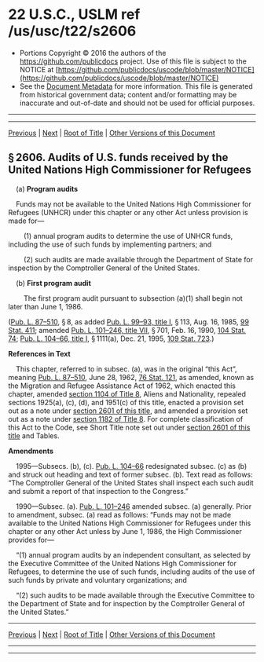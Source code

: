 ---
---

# 22 U.S.C., USLM ref /us/usc/t22/s2606

* Portions Copyright © 2016 the authors of the https://github.com/publicdocs project.
  Use of this file is subject to the NOTICE at [https://github.com/publicdocs/uscode/blob/master/NOTICE](https://github.com/publicdocs/uscode/blob/master/NOTICE)
* See the [Document Metadata](././../../../..//README.md) for more information.
  This file is generated from historical government data; content and/or formatting may be inaccurate and out-of-date and should not be used for official purposes.

----------
----------

[Previous](./../../../..//us/usc/t22/ch36/m__us_usc_t22_s2605.md) | [Next](./../../../..//us/usc/t22/ch37/m__us_usc_t22_ch37.md) | [Root of Title](./../../../../) | [Other Versions of this Document](https://publicdocs.github.io/go/links?ns=uslm&ref=%2Fus%2Fusc%2Ft22%2Fs2606)

## § 2606. Audits of U.S. funds received by the United Nations High Commissioner for Refugees

    (a) __Program audits__ 

    Funds may not be available to the United Nations High Commissioner for Refugees (UNHCR) under this chapter or any other Act unless provision is made for—

        (1) annual program audits to determine the use of UNHCR funds, including the use of such funds by implementing partners; and

        (2) such audits are made available through the Department of State for inspection by the Comptroller General of the United States.

    (b) __First program audit__ 

        The first program audit pursuant to subsection (a)(1) shall begin not later than June 1, 1986.

([Pub. L. 87–510][/us/pl/87/510], § 8, as added [Pub. L. 99–93, title I][/us/pl/99/93/tI], § 113, Aug. 16, 1985, [99 Stat. 411][/us/stat/99/411]; amended [Pub. L. 101–246, title VII][/us/pl/101/246/tVII], § 701, Feb. 16, 1990, [104 Stat. 74][/us/stat/104/74]; [Pub. L. 104–66, title I][/us/pl/104/66/tI], § 1111(a), Dec. 21, 1995, [109 Stat. 723][/us/stat/109/723].)

 __References in Text__ 

    This chapter, referred to in subsec. (a), was in the original “this Act”, meaning [Pub. L. 87–510][/us/pl/87/510], June 28, 1962, [76 Stat. 121][/us/stat/76/121], as amended, known as the Migration and Refugee Assistance Act of 1962, which enacted this chapter, amended [section 1104 of Title 8][/us/usc/t8/s1104], Aliens and Nationality, repealed sections 1925(a), (c), (d), and 1951(c) of this title, enacted a provision set out as a note under [section 2601 of this title][/us/usc/t22/s2601], and amended a provision set out as a note under [section 1182 of Title 8][/us/usc/t8/s1182]. For complete classification of this Act to the Code, see Short Title note set out under [section 2601 of this title][/us/usc/t22/s2601] and Tables.

 __Amendments__ 

    1995—Subsecs. (b), (c). [Pub. L. 104–66][/us/pl/104/66] redesignated subsec. (c) as (b) and struck out heading and text of former subsec. (b). Text read as follows: “The Comptroller General of the United States shall inspect each such audit and submit a report of that inspection to the Congress.”

    1990—Subsec. (a). [Pub. L. 101–246][/us/pl/101/246] amended subsec. (a) generally. Prior to amendment, subsec. (a) read as follows: “Funds may not be made available to the United Nations High Commissioner for Refugees under this chapter or any other Act unless by June 1, 1986, the High Commissioner provides for—

    “(1) annual program audits by an independent consultant, as selected by the Executive Committee of the United Nations High Commissioner for Refugees, to determine the use of such funds, including audits of the use of such funds by private and voluntary organizations; and

    “(2) such audits to be made available through the Executive Committee to the Department of State and for inspection by the Comptroller General of the United States.”

----------

[Previous](./../../../..//us/usc/t22/ch36/m__us_usc_t22_s2605.md) | [Next](./../../../..//us/usc/t22/ch37/m__us_usc_t22_ch37.md) | [Root of Title](./../../../../) | [Other Versions of this Document](https://publicdocs.github.io/go/links?ns=uslm&ref=%2Fus%2Fusc%2Ft22%2Fs2606)

----------
----------

[/us/pl/87/510]: https://publicdocs.github.io/go/links?ns=uslm&ref=%2Fus%2Fpl%2F87%2F510
[/us/pl/99/93/tI]: https://publicdocs.github.io/go/links?ns=uslm&ref=%2Fus%2Fpl%2F99%2F93%2FtI
[/us/stat/99/411]: https://publicdocs.github.io/go/links?ns=uslm&ref=%2Fus%2Fstat%2F99%2F411
[/us/pl/101/246/tVII]: https://publicdocs.github.io/go/links?ns=uslm&ref=%2Fus%2Fpl%2F101%2F246%2FtVII
[/us/stat/104/74]: https://publicdocs.github.io/go/links?ns=uslm&ref=%2Fus%2Fstat%2F104%2F74
[/us/pl/104/66/tI]: https://publicdocs.github.io/go/links?ns=uslm&ref=%2Fus%2Fpl%2F104%2F66%2FtI
[/us/stat/109/723]: https://publicdocs.github.io/go/links?ns=uslm&ref=%2Fus%2Fstat%2F109%2F723
[/us/pl/87/510]: https://publicdocs.github.io/go/links?ns=uslm&ref=%2Fus%2Fpl%2F87%2F510
[/us/stat/76/121]: https://publicdocs.github.io/go/links?ns=uslm&ref=%2Fus%2Fstat%2F76%2F121
[/us/usc/t8/s1104]: https://publicdocs.github.io/go/links?ns=uslm&ref=%2Fus%2Fusc%2Ft8%2Fs1104
[/us/usc/t22/s2601]: https://publicdocs.github.io/go/links?ns=uslm&ref=%2Fus%2Fusc%2Ft22%2Fs2601
[/us/usc/t8/s1182]: https://publicdocs.github.io/go/links?ns=uslm&ref=%2Fus%2Fusc%2Ft8%2Fs1182
[/us/usc/t22/s2601]: https://publicdocs.github.io/go/links?ns=uslm&ref=%2Fus%2Fusc%2Ft22%2Fs2601
[/us/pl/104/66]: https://publicdocs.github.io/go/links?ns=uslm&ref=%2Fus%2Fpl%2F104%2F66
[/us/pl/101/246]: https://publicdocs.github.io/go/links?ns=uslm&ref=%2Fus%2Fpl%2F101%2F246


